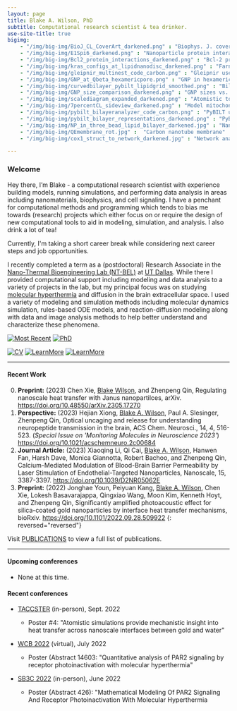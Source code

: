 ```yaml
---
layout: page
title: Blake A. Wilson, PhD
subtitle: Computational research scientist & tea drinker.
use-site-title: true
bigimg:
    - "/img/big-img/BioJ_CL_CoverArt_darkened.png" : "Biophys. J. cover art"
    - "/img/big-img/E1Spi6_darkened.png" : "Nanoparticle protein interaction"
    - "/img/big-img/Bcl2_protein_interactions_darkened.png" : "Bcl-2 protein interactions"
    - "/img/big-img/kras_configs_at_lipidnanodisc_darkened.png" : "Farnesylated-Kras@Lipid-nanodisc"
    - "/img/big-img/gleipnir_multinest_code_carbon.png" : "Gleipnir use code snippet"
    - "/img/big-img/GNP_at_Qbeta_hexamericpore.png" : "GNP in hexameric pore of Q-beta virus"
    - "/img/big-img/curvedbilayer_pybilt_lipidgrid_smoothed.png" : "Bilayer surface grid from PyBILT analysis"
    - "/img/big-img/GNP_size_comparison_darkened.png" : "GNP sizes vs. a protein"
    - "/img/big-img/scalediagram_expanded_darkened.png" : "Atomistic to network dynamics scale diagram"
    - "/img/big-img/7percentCL_sideview_darkened.png" : "Model mitochondrial membrane with 7 percent CL"
    - "/img/big-img/pybilt_bilayeranalyzer_code_carbon.png" : "PyBILT use code snippet"
    - "/img/big-img/pybilt_bilayer_representations_darkened.png" : "PyBILT bilayer representations"
    - "/img/big-img/NP_in_three_bead_lipid_bilayer_darkened.jpg" : "Nanoparticle in a coarse grained lipid bilayer"
    - "/img/big-img/QEmembrane_rot.jpg" :  "Carbon nanotube membrane"
    - "/img/big-img/cox1_struct_to_network_darkened.jpg" : "Network analysis of COX-1 protein"

---
```

### Welcome

Hey there, I’m Blake - a computational research scientist with experience building models, running simulations, and performing data analysis in areas including nanomaterials, biophysics, and cell signaling. I have a penchant for computational methods and programming which tends to bias me towards (research) projects which either focus on or require the design of new computational tools to aid in modeling, simulation, and analysis. I also drink a lot of tea!

Currently, I'm taking a short career break while considering next career steps and job opportunities.  

I recently completed a term as a (postdoctoral) Research Associate in the [Nano-Thermal Bioengineering Lab (NT-BEL)](https://www.nanobrainlab.net/) at [UT Dallas](https://www.utdallas.edu/). While there I provided computational support including modeling and data analysis to a variety of projects in the lab, but my principal focus was on studying [molecular hyperthermia](https://onlinelibrary.wiley.com/doi/abs/10.1002/smll.201700841) and diffusion in the brain extracellular space. I used a variety of modeling and simulation methods including molecular dynamics simulation, rules-based ODE models, and reaction-diffusion modeling along with data and image analysis methods to help better understand and characterize these phenomena.

[![Most Recent](https://img.shields.io/badge/Research%20Associate%20@%20UT%20Dallas-2019--2023-blueviolet?style=social)](aboutme#professional-experience)
[![PhD](https://img.shields.io/badge/Ph.D.-Chemistry-blue?style=social)](aboutme#education)

[![CV](https://img.shields.io/badge/Download-my%20CV-lightgrey?style=for-the-badge)](https://drive.google.com/file/d/1JCpTAaTp_cIA0VEb8G9surkjtIyj9ZUJ/view?usp=sharing) [![LearnMore](https://img.shields.io/badge/Learn%20More-About%20Me-lightgrey?style=for-the-badge)](aboutme.md) [![LearnMore](https://img.shields.io/badge/Learn%20More-About%20NT--BEL's%20Research-lightgrey?style=for-the-badge)](https://www.nanobrainlab.net/research-areas)

------
#### Recent Work

0. **Preprint:** (2023) Chen Xie, <u>Blake Wilson</u>, and Zhenpeng Qin, Regulating nanoscale heat transfer with Janus nanopartilces, arXiv. <https://doi.org/10.48550/arXiv.2305.17270>
0. **Perspective:** (2023) Hejian Xiong, <u>Blake A. Wilson</u>, Paul A. Slesinger, Zhenpeng Qin, Optical uncaging and release for understanding neuropeptide transmission in the brain, ACS Chem. Neurosci., 14, 4, 516-523. (*Special Issue on 'Monitoring Molecules in Neuroscience 2023'*) <https://doi.org/10.1021/acschemneuro.2c00684>
0. **Journal Article:** (2023) Xiaoqing Li, Qi Cai, <u>Blake A. Wilson</u>, Hanwen Fan, Harsh Dave, Monica Giannotta, Robert Bachoo, and Zhenpeng Qin, Calcium-Mediated Modulation of Blood-Brain Barrier Permeability by Laser Stimulation of Endothelial-Targeted Nanoparticles, Nanoscale, 15, 3387-3397. <https://doi.org/10.1039/D2NR05062E>
0. **Preprint:** (2022) Jonghae Youn, Peiyuan Kang, <u>Blake A. Wilson</u>, Chen Xie, Lokesh Basavarajappa, Qingxiao Wang, Moon Kim, Kenneth Hoyt, and Zhenpeng Qin, Significantly amplified photoacoustic effect for silica-coated gold nanoparticles by interface heat transfer mechanisms, bioRxiv. <https://doi.org/10.1101/2022.09.28.509922>
{: reversed="reversed"}

Visit [PUBLICATIONS](https://blakeaw.github.io/publications/) to view a full list of publications.

------
#### Upcoming conferences
  * None at this time.

#### Recent conferences
* [TACCSTER](https://www.tacc.utexas.edu/taccster-2022) (in-person), Sept. 2022
  * Poster #4: "Atomistic simulations provide mechanistic insight into heat transfer across nanoscale interfaces between gold and water"

* [WCB 2022](https://www.wcb2022.com/) (virtual), July 2022
  * Poster (Abstract 14603: "Quantitative analysis of PAR2 signaling by receptor photoinactivation with molecular hyperthermia"

* [SB3C 2022](https://sb3c.org/) (in-person), June 2022
  * Poster (Abstract 426): "Mathematical Modeling Of PAR2 Signaling And Receptor Photoinactivation With Molecular Hyperthermia

